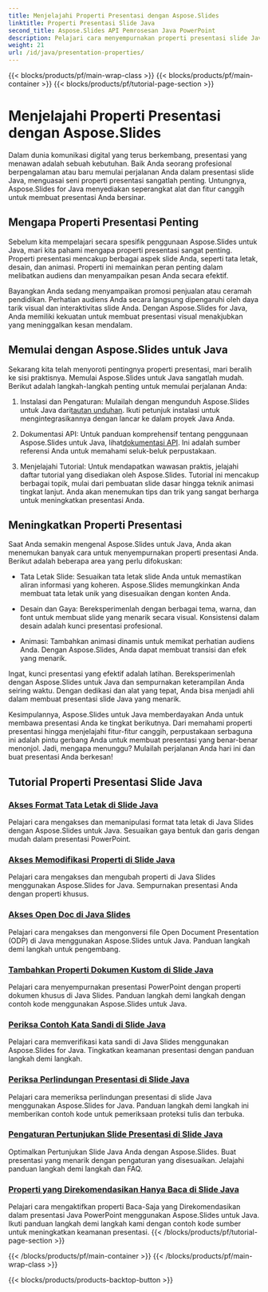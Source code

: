 ```yaml
---
title: Menjelajahi Properti Presentasi dengan Aspose.Slides
linktitle: Properti Presentasi Slide Java
second_title: Aspose.Slides API Pemrosesan Java PowerPoint
description: Pelajari cara menyempurnakan properti presentasi slide Java Anda dengan tutorial Aspose.Slides untuk Java. Temukan tip dan trik untuk presentasi dinamis.
weight: 21
url: /id/java/presentation-properties/
---
```


{{< blocks/products/pf/main-wrap-class >}}
{{< blocks/products/pf/main-container >}}
{{< blocks/products/pf/tutorial-page-section >}}

# Menjelajahi Properti Presentasi dengan Aspose.Slides


Dalam dunia komunikasi digital yang terus berkembang, presentasi yang menawan adalah sebuah kebutuhan. Baik Anda seorang profesional berpengalaman atau baru memulai perjalanan Anda dalam presentasi slide Java, menguasai seni properti presentasi sangatlah penting. Untungnya, Aspose.Slides for Java menyediakan seperangkat alat dan fitur canggih untuk membuat presentasi Anda bersinar.

## Mengapa Properti Presentasi Penting

Sebelum kita mempelajari secara spesifik penggunaan Aspose.Slides untuk Java, mari kita pahami mengapa properti presentasi sangat penting. Properti presentasi mencakup berbagai aspek slide Anda, seperti tata letak, desain, dan animasi. Properti ini memainkan peran penting dalam melibatkan audiens dan menyampaikan pesan Anda secara efektif.

Bayangkan Anda sedang menyampaikan promosi penjualan atau ceramah pendidikan. Perhatian audiens Anda secara langsung dipengaruhi oleh daya tarik visual dan interaktivitas slide Anda. Dengan Aspose.Slides for Java, Anda memiliki kekuatan untuk membuat presentasi visual menakjubkan yang meninggalkan kesan mendalam.

## Memulai dengan Aspose.Slides untuk Java

Sekarang kita telah menyoroti pentingnya properti presentasi, mari beralih ke sisi praktisnya. Memulai Aspose.Slides untuk Java sangatlah mudah. Berikut adalah langkah-langkah penting untuk memulai perjalanan Anda:

1.  Instalasi dan Pengaturan: Mulailah dengan mengunduh Aspose.Slides untuk Java dari[tautan unduhan](https://releases.aspose.com/slides/java/). Ikuti petunjuk instalasi untuk mengintegrasikannya dengan lancar ke dalam proyek Java Anda.

2.  Dokumentasi API: Untuk panduan komprehensif tentang penggunaan Aspose.Slides untuk Java, lihat[dokumentasi API](https://reference.aspose.com/slides/java/). Ini adalah sumber referensi Anda untuk memahami seluk-beluk perpustakaan.

3. Menjelajahi Tutorial: Untuk mendapatkan wawasan praktis, jelajahi daftar tutorial yang disediakan oleh Aspose.Slides. Tutorial ini mencakup berbagai topik, mulai dari pembuatan slide dasar hingga teknik animasi tingkat lanjut. Anda akan menemukan tips dan trik yang sangat berharga untuk meningkatkan presentasi Anda.

## Meningkatkan Properti Presentasi

Saat Anda semakin mengenal Aspose.Slides untuk Java, Anda akan menemukan banyak cara untuk menyempurnakan properti presentasi Anda. Berikut adalah beberapa area yang perlu difokuskan:

- Tata Letak Slide: Sesuaikan tata letak slide Anda untuk memastikan aliran informasi yang koheren. Aspose.Slides memungkinkan Anda membuat tata letak unik yang disesuaikan dengan konten Anda.

- Desain dan Gaya: Bereksperimenlah dengan berbagai tema, warna, dan font untuk membuat slide yang menarik secara visual. Konsistensi dalam desain adalah kunci presentasi profesional.

- Animasi: Tambahkan animasi dinamis untuk memikat perhatian audiens Anda. Dengan Aspose.Slides, Anda dapat membuat transisi dan efek yang menarik.

Ingat, kunci presentasi yang efektif adalah latihan. Bereksperimenlah dengan Aspose.Slides untuk Java dan sempurnakan keterampilan Anda seiring waktu. Dengan dedikasi dan alat yang tepat, Anda bisa menjadi ahli dalam membuat presentasi slide Java yang menarik.

Kesimpulannya, Aspose.Slides untuk Java memberdayakan Anda untuk membawa presentasi Anda ke tingkat berikutnya. Dari memahami properti presentasi hingga menjelajahi fitur-fitur canggih, perpustakaan serbaguna ini adalah pintu gerbang Anda untuk membuat presentasi yang benar-benar menonjol. Jadi, mengapa menunggu? Mulailah perjalanan Anda hari ini dan buat presentasi Anda berkesan!

## Tutorial Properti Presentasi Slide Java
### [Akses Format Tata Letak di Slide Java](./access-layout-formats-in-java-slides/)
Pelajari cara mengakses dan memanipulasi format tata letak di Java Slides dengan Aspose.Slides untuk Java. Sesuaikan gaya bentuk dan garis dengan mudah dalam presentasi PowerPoint.
### [Akses Memodifikasi Properti di Slide Java](./access-modifying-properties-in-java-slides/)
Pelajari cara mengakses dan mengubah properti di Java Slides menggunakan Aspose.Slides for Java. Sempurnakan presentasi Anda dengan properti khusus.
### [Akses Open Doc di Java Slides](./access-open-doc-in-java-slides/)
Pelajari cara mengakses dan mengonversi file Open Document Presentation (ODP) di Java menggunakan Aspose.Slides untuk Java. Panduan langkah demi langkah untuk pengembang.
### [Tambahkan Properti Dokumen Kustom di Slide Java](./add-custom-document-properties-in-java-slides/)
Pelajari cara menyempurnakan presentasi PowerPoint dengan properti dokumen khusus di Java Slides. Panduan langkah demi langkah dengan contoh kode menggunakan Aspose.Slides untuk Java.
### [Periksa Contoh Kata Sandi di Slide Java](./check-password-example-in-java-slides/)
Pelajari cara memverifikasi kata sandi di Java Slides menggunakan Aspose.Slides for Java. Tingkatkan keamanan presentasi dengan panduan langkah demi langkah.
### [Periksa Perlindungan Presentasi di Slide Java](./check-presentation-protection-in-java-slides/)
Pelajari cara memeriksa perlindungan presentasi di slide Java menggunakan Aspose.Slides for Java. Panduan langkah demi langkah ini memberikan contoh kode untuk pemeriksaan proteksi tulis dan terbuka.
### [Pengaturan Pertunjukan Slide Presentasi di Slide Java](./presentation-slide-show-setup-in-java-slides/)
Optimalkan Pertunjukan Slide Java Anda dengan Aspose.Slides. Buat presentasi yang menarik dengan pengaturan yang disesuaikan. Jelajahi panduan langkah demi langkah dan FAQ.
### [Properti yang Direkomendasikan Hanya Baca di Slide Java](./read-only-recommended-properties-in-java-slides/)
Pelajari cara mengaktifkan properti Baca-Saja yang Direkomendasikan dalam presentasi Java PowerPoint menggunakan Aspose.Slides untuk Java. Ikuti panduan langkah demi langkah kami dengan contoh kode sumber untuk meningkatkan keamanan presentasi.
{{< /blocks/products/pf/tutorial-page-section >}}

{{< /blocks/products/pf/main-container >}}
{{< /blocks/products/pf/main-wrap-class >}}

{{< blocks/products/products-backtop-button >}}
